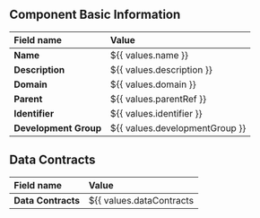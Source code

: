 ## Component Basic Information

| Field name            | Value                          |
|:----------------------|:-------------------------------|
| **Name**              | ${{ values.name }}             |
| **Description**       | ${{ values.description }}      |
| **Domain**            | ${{ values.domain }}           |
| **Parent**            | ${{ values.parentRef }}        |
| **Identifier**        | ${{ values.identifier }}       |
| **Development Group** | ${{ values.developmentGroup }} |

## Data Contracts

| Field name         | Value                                   |
|:-------------------|:----------------------------------------|
| **Data Contracts** | ${{ values.dataContracts | join(",") }} |
